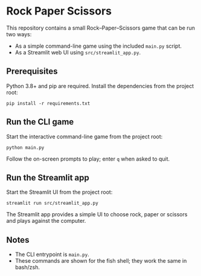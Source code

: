 # Rock Paper Scissors

This repository contains a small Rock–Paper–Scissors game that can be run two ways:

- As a simple command-line game using the included `main.py` script.
- As a Streamlit web UI using `src/streamlit_app.py`.

Prerequisites
-------------

Python 3.8+ and pip are required. Install the dependencies from the project root:

```fish
pip install -r requirements.txt
```

Run the CLI game
----------------

Start the interactive command-line game from the project root:

```fish
python main.py
```

Follow the on-screen prompts to play; enter `q` when asked to quit.

Run the Streamlit app
---------------------

Start the Streamlit UI from the project root:

```fish
streamlit run src/streamlit_app.py
```

The Streamlit app provides a simple UI to choose rock, paper or scissors and plays against the computer.

Notes
-----

- The CLI entrypoint is `main.py`.
- These commands are shown for the fish shell; they work the same in bash/zsh.
